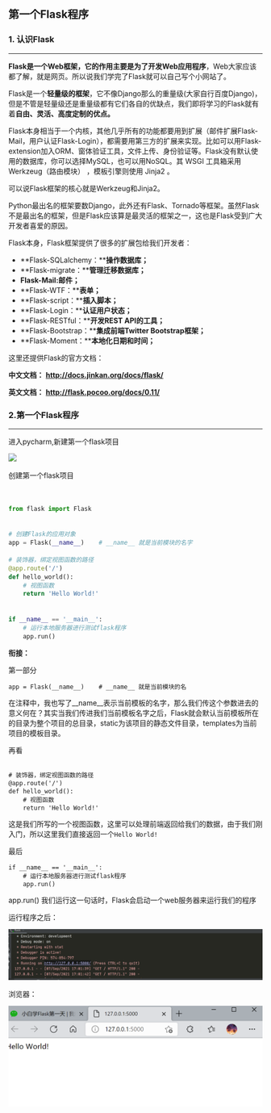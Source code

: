 ## 第一个Flask程序



### 1. 认识Flask

***

**Flask是一个Web框架，它的作用主要是为了开发Web应用程序**，Web大家应该都了解，就是网页。所以说我们学完了Flask就可以自己写个小网站了。

Flask是一个**轻量级的框架**，它不像Django那么的重量级(大家自行百度Django)，但是不管是轻量级还是重量级都有它们各自的优缺点，我们即将学习的Flask就有着**自由、灵活、高度定制的优点。**

Flask本身相当于一个内核，其他几乎所有的功能都要用到扩展（邮件扩展Flask-Mail，用户认证Flask-Login），都需要用第三方的扩展来实现。比如可以用Flask-extension加入ORM、窗体验证工具，文件上传、身份验证等。Flask没有默认使用的数据库，你可以选择MySQL，也可以用NoSQL。其 WSGI 工具箱采用 Werkzeug（路由模块） ，模板引擎则使用 Jinja2 。

可以说Flask框架的核心就是Werkzeug和Jinja2。

Python最出名的框架要数Django，此外还有Flask、Tornado等框架。虽然Flask不是最出名的框架，但是Flask应该算是最灵活的框架之一，这也是Flask受到广大开发者喜爱的原因。



Flask本身，Flask框架提供了很多的扩展包给我们开发者：



- **Flask-SQLalchemy：****操作数据库；**
- **Flask-migrate：****管理迁移数据库；**
- **Flask-Mail:邮件；**
- **Flask-WTF：****表单；**
- **Flask-script：****插入脚本；**
- **Flask-Login：****认证用户状态；**
- **Flask-RESTful：****开发REST API的工具；**
- **Flask-Bootstrap：****集成前端Twitter Bootstrap框架；**
- **Flask-Moment：****本地化日期和时间；**



这里还提供Flask的官方文档：



**中文文档：** **http://docs.jinkan.org/docs/flask/**

**英文文档：** **http://flask.pocoo.org/docs/0.11/**

### 2.第一个Flask程序

***

进入pycharm,新建第一个flask项目

![](D:\Code\FlaskNote\images\Day01_1.png)



创建第一个flask项目

```python


from flask import Flask


# 创建Flask的应用对象
app = Flask(__name__)    # __name__ 就是当前模块的名字

# 装饰器，绑定视图函数的路径
@app.route('/')
def hello_world():
    # 视图函数
    return 'Hello World!'


if __name__ == '__main__':
    # 运行本地服务器进行测试flask程序
    app.run()
```



**衔接：**

第一部分

```
app = Flask(__name__)    # __name__ 就是当前模块的名
```

在注释中，我也写了__name__表示当前模板的名字，那么我们传这个参数进去的意义何在？其实当我们传进我们当前模板名字之后，Flask就会默认当前模板所在的目录为整个项目的总目录，static为该项目的静态文件目录，templates为当前项目的模板目录。



再看

```

# 装饰器，绑定视图函数的路径
@app.route('/')
def hello_world():
    # 视图函数
    return 'Hello World!'
```

这是我们所写的一个视图函数，这里可以处理前端返回给我们的数据，由于我们刚入门，所以这里我们直接返回一个`Hello World! `

最后

```
if __name__ == '__main__':
    # 运行本地服务器进行测试flask程序
    app.run()
```

app.run() 我们运行这一句话时，Flask会启动一个web服务器来运行我们的程序



运行程序之后：

![](./images/Day01_2.png)



浏览器：

![](./images/Day01_3.png)